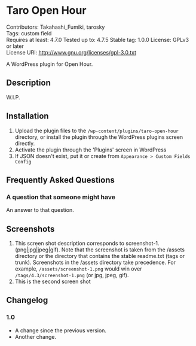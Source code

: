 Taro Open Hour
==================================

Contributors: Takahashi_Fumiki, tarosky  
Tags: custom field  
Requires at least: 4.7.0
Tested up to: 4.7.5
Stable tag: 1.0.0
License: GPLv3 or later  
License URI: http://www.gnu.org/licenses/gpl-3.0.txt

A WordPress plugin for Open Hour.

## Description

W.I.P.

## Installation

1. Upload the plugin files to the `/wp-content/plugins/taro-open-hour` directory, or install the plugin through the WordPress plugins screen directly.
1. Activate the plugin through the 'Plugins' screen in WordPress
1. If JSON doesn't exist, put it or create from `Appearance > Custom Fields Config`


## Frequently Asked Questions

### A question that someone might have

An answer to that question.


## Screenshots

1. This screen shot description corresponds to screenshot-1.(png|jpg|jpeg|gif). Note that the screenshot is taken from
the /assets directory or the directory that contains the stable readme.txt (tags or trunk). Screenshots in the /assets 
directory take precedence. For example, `/assets/screenshot-1.png` would win over `/tags/4.3/screenshot-1.png` 
(or jpg, jpeg, gif).
2. This is the second screen shot

## Changelog

### 1.0

* A change since the previous version.
* Another change.
